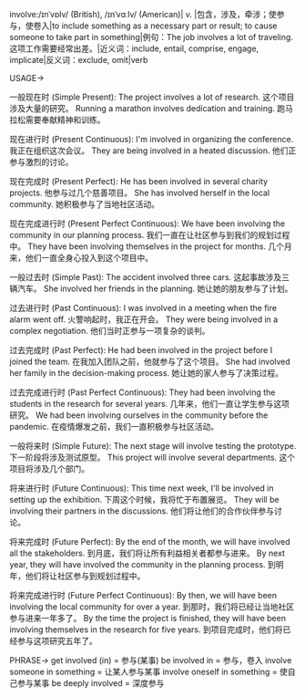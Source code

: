 involve:/ɪnˈvɒlv/ (British), /ɪnˈvɑːlv/ (American)| v. |包含，涉及，牵涉；使参与，使卷入|to include something as a necessary part or result; to cause someone to take part in something|例句：The job involves a lot of traveling. 这项工作需要经常出差。|近义词：include, entail, comprise, engage, implicate|反义词：exclude, omit|verb

USAGE->

一般现在时 (Simple Present):
The project involves a lot of research.  这个项目涉及大量的研究。
Running a marathon involves dedication and training.  跑马拉松需要奉献精神和训练。

现在进行时 (Present Continuous):
I'm involved in organizing the conference. 我正在组织这次会议。
They are being involved in a heated discussion. 他们正参与激烈的讨论。

现在完成时 (Present Perfect):
He has been involved in several charity projects. 他参与过几个慈善项目。
She has involved herself in the local community. 她积极参与了当地社区活动。

现在完成进行时 (Present Perfect Continuous):
We have been involving the community in our planning process. 我们一直在让社区参与到我们的规划过程中。
They have been involving themselves in the project for months.  几个月来，他们一直全身心投入到这个项目中。

一般过去时 (Simple Past):
The accident involved three cars. 这起事故涉及三辆汽车。
She involved her friends in the planning. 她让她的朋友参与了计划。

过去进行时 (Past Continuous):
I was involved in a meeting when the fire alarm went off. 火警响起时，我正在开会。
They were being involved in a complex negotiation. 他们当时正参与一项复杂的谈判。

过去完成时 (Past Perfect):
He had been involved in the project before I joined the team. 在我加入团队之前，他就参与了这个项目。
She had involved her family in the decision-making process. 她让她的家人参与了决策过程。

过去完成进行时 (Past Perfect Continuous):
They had been involving the students in the research for several years.  几年来，他们一直让学生参与这项研究。
We had been involving ourselves in the community before the pandemic. 在疫情爆发之前，我们一直积极参与社区活动。

一般将来时 (Simple Future):
The next stage will involve testing the prototype. 下一阶段将涉及测试原型。
This project will involve several departments.  这个项目将涉及几个部门。

将来进行时 (Future Continuous):
This time next week, I'll be involved in setting up the exhibition. 下周这个时候，我将忙于布置展览。
They will be involving their partners in the discussions. 他们将让他们的合作伙伴参与讨论。

将来完成时 (Future Perfect):
By the end of the month, we will have involved all the stakeholders. 到月底，我们将让所有利益相关者都参与进来。
By next year, they will have involved the community in the planning process. 到明年，他们将让社区参与到规划过程中。

将来完成进行时 (Future Perfect Continuous):
By then, we will have been involving the local community for over a year. 到那时，我们将已经让当地社区参与进来一年多了。
By the time the project is finished, they will have been involving themselves in the research for five years.  到项目完成时，他们将已经参与这项研究五年了。


PHRASE->
get involved (in) = 参与(某事)
be involved in = 参与，卷入
involve someone in something = 让某人参与某事
involve oneself in something =  使自己参与某事
be deeply involved = 深度参与


